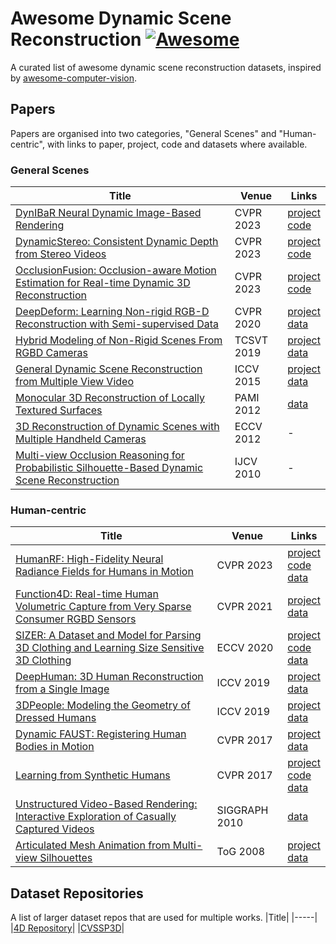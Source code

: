 # Awesome Dynamic Scene Reconstruction [![Awesome](https://cdn.rawgit.com/sindresorhus/awesome/d7305f38d29fed78fa85652e3a63e154dd8e8829/media/badge.svg)](https://github.com/sindresorhus/awesome)
A curated list of awesome dynamic scene reconstruction datasets, inspired by [awesome-computer-vision](https://github.com/jbhuang0604/awesome-computer-vision).

## Papers 
Papers are organised into two categories, "General Scenes" and "Human-centric", with links to paper, project, code and datasets where available.

### General Scenes
|Title|Venue|Links|
|-----|-----|-----|
|[DynIBaR Neural Dynamic Image-Based Rendering](https://arxiv.org/abs/2211.11082) | CVPR 2023| [project](https://dynibar.github.io/)<br>[code](https://github.com/google/dynibar)|
|[DynamicStereo: Consistent Dynamic Depth from Stereo Videos](https://arxiv.org/abs/2305.02296) | CVPR 2023 | [project](https://dynamic-stereo.github.io/) <br> [code](https://github.com/facebookresearch/dynamic_stereo)|
|[OcclusionFusion: Occlusion-aware Motion Estimation for Real-time Dynamic 3D Reconstruction](https://arxiv.org/abs/2203.07977) | CVPR 2023 | [project](https://wenbin-lin.github.io/OcclusionFusion/) <br> [code](https://github.com/wenbin-lin/OcclusionFusion/) | 
|[DeepDeform: Learning Non-rigid RGB-D Reconstruction with Semi-supervised Data](https://arxiv.org/abs/1912.04302)| CVPR 2020 | [project](https://niessnerlab.org/projects/bozic2020deepdeform.html) <br> [data](https://github.com/AljazBozic/DeepDeform)|
|[Hybrid Modeling of Non-Rigid Scenes From RGBD Cameras](https://ieeexplore.ieee.org/document/8425011)| TCSVT 2019 | [project](https://cvssp.org/projects/4d/dynamic_rgbd_modelling/) <br> [data](https://cvssp.org/projects/4d/dynamic_rgbd_modelling/) |
|[General Dynamic Scene Reconstruction from Multiple View Video](https://openaccess.thecvf.com/content_iccv_2015/papers/Mustafa_General_Dynamic_Scene_ICCV_2015_paper.pdf)| ICCV 2015 |[project](https://cvssp.org/projects/4DMP/DyRecon/) <br> [data](https://cvssp.org/data/cvssp3d/)|
|[Monocular 3D Reconstruction of Locally Textured Surfaces](https://ieeexplore.ieee.org/document/6186734)| PAMI 2012| [data](https://www.epfl.ch/labs/cvlab/data/data-dsr-index-php/)|
|[3D Reconstruction of Dynamic Scenes with Multiple Handheld Cameras](https://link.springer.com/chapter/10.1007/978-3-642-33709-3_43)| ECCV 2012| - |
|[Multi-view Occlusion Reasoning for Probabilistic Silhouette-Based Dynamic Scene Reconstruction](http://vision.cse.psu.edu/research/3Dreconstruction/relatedWork/papers/GuanAndPollefeys_SilhouetteBased.pdf)| IJCV 2010 | - |

### Human-centric
|Title|Venue|Links|
|-----|-----|-----|
|[HumanRF: High-Fidelity Neural Radiance Fields for Humans in Motion](https://arxiv.org/abs/2305.06356)| CVPR 2023 | [project](https://synthesiaresearch.github.io/humanrf/) <br> [code](https://github.com/synthesiaresearch/humanrf) <br> [data](https://www.actors-hq.com/)|
|[Function4D: Real-time Human Volumetric Capture from Very Sparse Consumer RGBD Sensors](https://arxiv.org/abs/2105.01859)| CVPR 2021 | [project](http://www.liuyebin.com/Function4D/Function4D.html) <br> [data](https://github.com/ytrock/THuman2.0-Dataset)|
|[SIZER: A Dataset and Model for Parsing 3D Clothing and Learning Size Sensitive 3D Clothing](https://arxiv.org/abs/2007.11610)| ECCV 2020 | [project](https://virtualhumans.mpi-inf.mpg.de/sizer/) <br> [code](https://github.com/garvita-tiwari/sizer) <br> [data](https://nextcloud.mpi-klsb.mpg.de/index.php/s/nx6wK6BJFZCTF8C/authenticate/showShare) | 
|[DeepHuman: 3D Human Reconstruction from a Single Image](https://openaccess.thecvf.com/content_ICCV_2019/papers/Zheng_DeepHuman_3D_Human_Reconstruction_From_a_Single_Image_ICCV_2019_paper.pdf)| ICCV 2019 | [project](http://www.liuyebin.com/deephuman/deephuman.html) <br> [data](http://www.liuyebin.com/deephuman/deephuman.html) |
|[3DPeople: Modeling the Geometry of Dressed Humans](https://arxiv.org/abs/1904.04571)| ICCV 2019 | [project](https://www.albertpumarola.com/research/3DPeople/index.html) <br> [data](https://cv.iri.upc-csic.es/) |
|[Dynamic FAUST: Registering Human Bodies in Motion](https://ieeexplore.ieee.org/document/8100074)| CVPR 2017 | [project](https://is.mpg.de/publications/dfaust-cvpr-2017)  <br> [data](https://dfaust.is.tue.mpg.de/)|
|[Learning from Synthetic Humans](https://arxiv.org/abs/1701.01370)| CVPR 2017| [project](https://www.di.ens.fr/willow/research/surreal/) <br> [code](https://github.com/gulvarol/surreal) <br> [data](https://www.di.ens.fr/willow/research/surreal/data/) |
|[Unstructured Video-Based Rendering: Interactive Exploration of Casually Captured Videos](https://dl.acm.org/doi/10.1145/1778765.1778824) | SIGGRAPH 2010 | [data](https://cvg.ethz.ch/research/unstructured-vbr/) |
|[Articulated Mesh Animation from Multi-view Silhouettes](http://people.csail.mit.edu/drdaniel/research/vlasic-2008-ama.pdf) | ToG 2008 | [project](http://people.csail.mit.edu/drdaniel/mesh_animation/) <br> [data](http://people.csail.mit.edu/drdaniel/mesh_animation/#data)|


## Dataset Repositories
A list of larger dataset repos that are used for multiple works.
|Title|
|-----|
|[4D Repository](https://kinovis.inria.fr/4d-repository/)|
|[CVSSP3D](https://cvssp.org/data/cvssp3d/)| 


